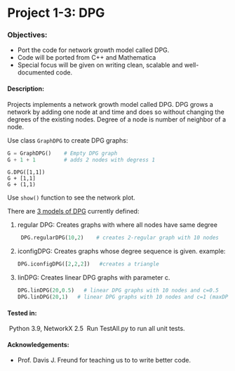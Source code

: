 # Project 1-3: DPG

### Objectives:

- Port the code for network growth model called DPG.
- Code will be ported from C++ and Mathematica
- Special focus will be given on writing clean, scalable and well-documented code.

#### Description:

Projects implements a network growth model called DPG. DPG grows a network by adding one node at and time and does so without changing the degrees of the existing nodes. Degree of a node is number of neighbor of a node. 

Use class ```GraphDPG``` to create DPG graphs:

```python
G = GraphDPG()    # Empty DPG graph
G + 1 + 1         # adds 2 nodes with degress 1
```

    G.DPG([1,1])
    G + [1,1]
    G + (1,1)

Use ```show()``` function to see the network plot.

There are <u>3 models of DPG</u> currently defined:

1. regular DPG: Creates graphs with where all nodes have same degree 

   ```python
    DPG.regularDPG(10,2)    # creates 2-regular graph with 10 nodes 
   ```

2. iconfigDPG: Creates graphs whose degree sequence is given. example:
   
    ```python
    DPG.iconfigDPG([2,2,2])   #creates a triangle
    ```
    
3. linDPG: Creates linear DPG graphs with parameter c.

    ```python
    DPG.linDPG(20,0.5)   # linear DPG graphs with 10 nodes and c=0.5
    DPG.linDPG(20,1)   # linear DPG graphs with 10 nodes and c=1 (maxDPG)
    ```

#### Tested in:

​    Python 3.9, NetworkX 2.5
​    Run TestAll.py to run all unit tests.

#### Acknowledgements:

- Prof. Davis J. Freund for teaching us to to write better code.